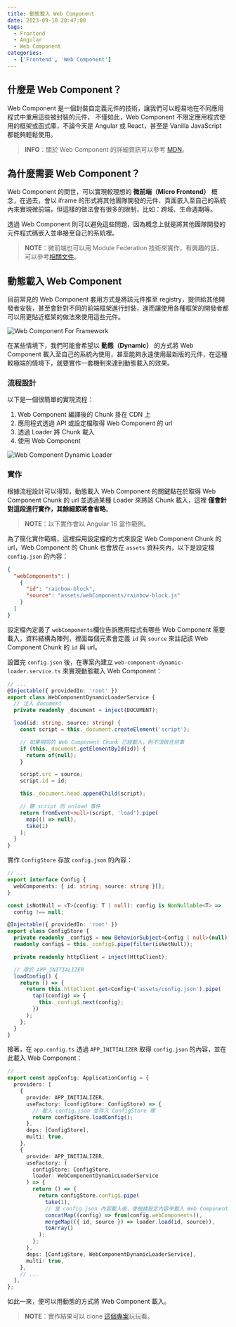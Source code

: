 ```yaml
---
title: 動態載入 Web Component
date: 2023-09-10 20:47:00
tags:
  - Frontend
  - Angular
  - Web Component
categories:
  - ['Frontend', 'Web Component']
---
```


## 什麼是 Web Component？

Web Component 是一個封裝自定義元件的技術，讓我們可以輕易地在不同應用程式中重用這些被封裝的元件，
不僅如此，Web Component 不限定應用程式使用的框架或函式庫，不論今天是 Angular 或 React，甚至是 Vanilla JavaScript 都能夠輕鬆使用。

> **INFO**：關於 Web Component 的詳細資訊可以參考 [MDN](https://developer.mozilla.org/zh-CN/docs/Web/API/Web_components)。


## 為什麼需要 Web Component？

Web Component 的問世，可以實現較理想的 **微前端（Micro Frontend）** 概念，在過去，會以 iframe 的形式將其他團隊開發的元件、頁面嵌入至自己的系統內來實現微前端，但這樣的做法會有很多的限制，比如：跨域、生命週期等。

透過 Web Component 則可以避免這些問題，因為概念上就是將其他團隊開發的元件程式碼嵌入並串接至自己的系統裡。

> **NOTE**：微前端也可以用 Module Federation 技術來實作，有興趣的話，可以參考[相關文件](https://webpack.js.org/concepts/module-federation/)。

## 動態載入 Web Component

目前常見的 Web Component 套用方式是將該元件推至 registry，提供給其他開發者安裝，甚至會針對不同的前端框架進行封裝，進而讓使用各種框架的開發者都可以用更貼近框架的做法來使用這些元件。

<img
  style="max-width: 500px;"
  src="web-component-for-framework.png"
  alt="Web Component For Framework"
/>

在某些情境下，我們可能會希望以 **動態（Dynamic）** 的方式將 Web Component 載入至自己的系統內使用，甚至能夠永遠使用最新版的元件，在這種較極端的情境下，就要實作一套機制來達到動態載入的效果。

### 流程設計

以下是一個很簡單的實現流程：

1. Web Component 編譯後的 Chunk 掛在 CDN 上
2. 應用程式透過 API 或設定檔取得 Web Component 的 url
3. 透過 Loader 將 Chunk 載入
4. 使用 Web Component

<img
  style="max-width: 500px;"
  src="web-component-dynamic-loader.png"
  alt="Web Component Dynamic Loader"
/>

### 實作

根據流程設計可以得知，動態載入 Web Component 的關鍵點在於取得 Web Component Chunk 的 url 並透過某種 Loader 來將該 Chunk 載入，這裡 **僅會針對這段進行實作，其餘細節將會省略**。

> **NOTE**：以下實作會以 Angular 16 當作範例。

為了簡化實作範疇，這裡採用設定檔的方式來設定 Web Component Chunk 的 url，Web Component 的 Chunk 也會放在 `assets` 資料夾內，以下是設定檔 `config.json` 的內容：
```json
{
  "webComponents": [
    {
      "id": "rainbow-block",
      "source": "assets/webComponents/rainbow-block.js"
    }
  ]
}
```
設定檔內定義了 `webComponents`欄位告訴應用程式有哪些 Web Component 需要載入，資料結構為陣列，裡面每個元素會定義 `id` 與 `source` 來註記該 Web Component Chunk 的 `id` 與 url。

設置完 `config.json` 後，在專案內建立 `web-component-dynamic-loader.service.ts` 來實現動態載入 Web Component：
```typescript
// ...
@Injectable({ providedIn: 'root' })
export class WebComponentDynamicLoaderService {
  // 注入 document
  private readonly _document = inject(DOCUMENT);

  load(id: string, source: string) {
    const script = this._document.createElement('script');

    // 如果相同的 Web Component Chunk 已經載入，則不須做任何事
    if (this._document.getElementById(id)) {
      return of(null);
    }

    script.src = source;
    script.id = id;

    this._document.head.appendChild(script);

    // 聽 script 的 onload 事件
    return fromEvent<null>(script, 'load').pipe(
      map(() => null),
      take(1)
    );
  }
}
```

實作 `ConfigStore` 存放 `config.json` 的內容：
```typescript
// ...
export interface Config {
  webComponents: { id: string; source: string }[];
}

const isNotNull = <T>(config: T | null): config is NonNullable<T> =>
  config !== null;

@Injectable({ providedIn: 'root' })
export class ConfigStore {
  private readonly _config$ = new BehaviorSubject<Config | null>(null);
  readonly config$ = this._config$.pipe(filter(isNotNull));

  private readonly httpClient = inject(HttpClient);

  // 用於 APP_INITIALIZER
  loadConfig() {
    return () => {
      return this.httpClient.get<Config>('assets/config.json').pipe(
        tap((config) => {
          this._config$.next(config);
        })
      );
    };
  }
}
```

接著，在 `app.config.ts` 透過 `APP_INITIALIZER` 取得 `config.json` 的內容，並在此載入 Web Component：
```typescript
// ...
export const appConfig: ApplicationConfig = {
  providers: [
    {
      provide: APP_INITIALIZER,
      useFactory: (configStore: ConfigStore) => {
        // 載入 config.json 並存入 ConfigStore 裡
        return configStore.loadConfig();
      },
      deps: [ConfigStore],
      multi: true,
    },
    {
      provide: APP_INITIALIZER,
      useFactory: (
        configStore: ConfigStore,
        loader: WebComponentDynamicLoaderService
      ) => {
        return () => {
          return configStore.config$.pipe(
            take(1),
            // 當 config.json 內容載入後，會根據設定內容來載入 Web Component Chunk
            concatMap((config) => from(config.webComponents)),
            mergeMap(({ id, source }) => loader.load(id, source)),
            toArray()
          );
        };
      },
      deps: [ConfigStore, WebComponentDynamicLoaderService],
      multi: true,
    },
    // ...
  ],
};
```
如此一來，便可以用動態的方式將 Web Component 載入。

> **NOTE**：實作結果可以 clone [這個專案](https://github.com/hao0731/angular-dynamic-load-web-component)玩玩看。